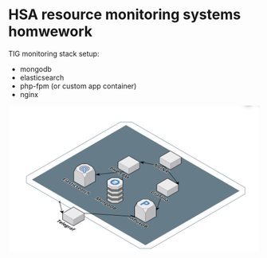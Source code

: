 # HSA resource monitoring systems homwework
TIG monitoring stack setup:
- mongodb
- elasticsearch
- php-fpm (or custom app container)
- nginx

![Traffic and metrics](./images/tig_resource_monitoring.png)